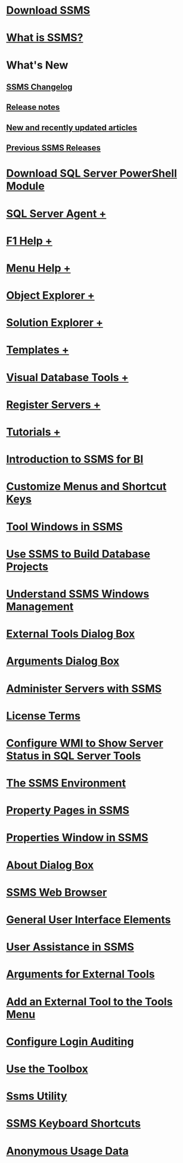 # [Download SSMS](download-sql-server-management-studio-ssms.md)
# [What is SSMS?](sql-server-management-studio-ssms.md)

# What's New
## [SSMS Changelog](sql-server-management-studio-changelog-ssms.md)
## [Release notes](sql-server-management-studio-release-notes.md)
## [New and recently updated articles](new-updated-ssms.md)
## [Previous SSMS Releases](previous-sql-server-management-studio-releases.md)

# [Download SQL Server PowerShell Module](download-sql-server-ps-module.md)

# [SQL Server Agent +](../ssms/agent/sql-server-agent.md)
# [F1 Help +](../ssms/f1-help/f1-help-for-server-connections-sql-server-management-studio.md)
# [Menu Help +](../ssms/menu-help/sql-server-management-studio-menu-help.md)
# [Object Explorer +](../ssms/object/object-explorer.md)
# [Solution Explorer +](../ssms/solution/solution-explorer.md)
# [Templates +](../ssms/template/template-explorer.md)
# [Visual Database Tools +](../ssms/visual-db-tools/visual-database-tools.md)
# [Register Servers +](../ssms/register-servers/register-servers.md)
# [Tutorials +](../ssms/tutorials/tutorial-sql-server-management-studio.md)

# [Introduction to SSMS for BI](introduction-to-sql-server-management-studio-for-business-intelligence.md)
# [Customize Menus and Shortcut Keys](customize-menus-and-shortcut-keys.md)
# [Tool Windows in SSMS](tool-windows-in-sql-server-management-studio.md)
# [Use SSMS to Build Database Projects](build-database-projects-by-using-sql-server-management-studio.md)
# [Understand SSMS Windows Management](understand-sql-server-management-studio-windows-management.md)
# [External Tools Dialog Box](external-tools-dialog-box.md)

# [Arguments Dialog Box](arguments-dialog-box.md)
# [Administer Servers with SSMS](administer-servers-with-sql-server-management-studio.md)
# [License Terms](sql-server-management-studio-license-terms.md)
# [Configure WMI to Show Server Status in SQL Server Tools](configure-wmi-to-show-server-status-in-sql-server-tools.md)
# [The SSMS Environment](the-sql-server-management-studio-environment.md)
# [Property Pages in SSMS](property-pages-in-sql-server-management-studio.md)
# [Properties Window in SSMS](properties-window-management-studio.md)

# [About Dialog Box](about-dialog-box.md)
# [SSMS Web Browser](sql-server-management-studio-web-browser.md)
# [General User Interface Elements](general-user-interface-elements.md)

# [User Assistance in SSMS](user-assistance-in-sql-server-management-studio.md)
# [Arguments for External Tools](use-of-sql-server-features-and-capabilities-wwi-oltp.md)
# [Add an External Tool to the Tools Menu](add-an-external-tool-to-the-tools-menu-sql-server-management-studio.md)
# [Configure Login Auditing](configure-login-auditing-sql-server-management-studio.md)
# [Use the Toolbox](use-the-toolbox.md)

# [Ssms Utility](ssms-utility.md)  
# [SSMS Keyboard Shortcuts](sql-server-management-studio-keyboard-shortcuts.md)  
# [Anonymous Usage Data](sql-server-management-studio-telemetry-ssms.md)

